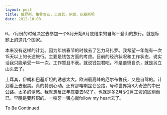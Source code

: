 ```yaml
---
layout: post
title: 俄罗斯，格鲁吉亚，土耳其，伊朗，巴基斯坦
date: 2012-10-08
---
```


<p>6，7月份的时候决定去参加一个8月开始9月底结束的自驾＋登山的旅行。就是标题上的这几个国家。</p>
<p>本来没有这样的计划。因为年初春节的时候去了乞力马扎罗。我希望一年能有一次15天以上的长途旅行。主要是钱包方面的考虑。目前的经济状况和工作状态，说实话我只能承受一年一次。工作暂且不表。就说钱包君吧，不是羞愤自杀，就是另立山头去了。</p>
<p>土耳其，伊朗和巴基斯坦的诱惑太大。欧洲最高峰的厄尔布鲁氏，又是自驾的。计划看上去很美。真的特别心动。还有那喀喇昆仑公路，号称世界第8大奇迹的中巴公路。太多的诱惑。我就想反正年底要去NZ了。也就是多2月少2月工资的区别而已。早晚是要辞职的。一咬牙一狠心就follow my heart去了。</p>
<p>To Be Continued</p>

